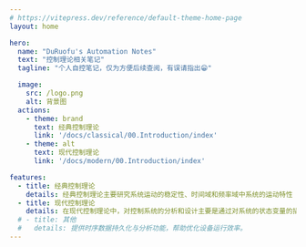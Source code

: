 ```yaml
---
# https://vitepress.dev/reference/default-theme-home-page
layout: home

hero:
  name: "DuRuofu's Automation Notes"
  text: "控制理论相关笔记"
  tagline: "个人自控笔记，仅为方便后续查阅，有误请指出😁"

  image: 
    src: /logo.png
    alt: 背景图
  actions:
    - theme: brand
      text: 经典控制理论
      link: '/docs/classical/00.Introduction/index'
    - theme: alt
      text: 现代控制理论
      link: '/docs/modern/00.Introduction/index'

features:
  - title: 经典控制理论
    details: 经典控制理论主要研究系统运动的稳定性、时间域和频率域中系统的运动特性（见过渡过程、频率响应）、控制系统的设计原理和校正方法（见控制系统校正方法）
  - title: 现代控制理论
    details: 在现代控制理论中，对控制系统的分析和设计主要是通过对系统的状态变量的描述来进行的，基本的方法是时间域方法。
  # - title: 其他
  #   details: 提供时序数据持久化与分析功能，帮助优化设备运行效率。
---
```



